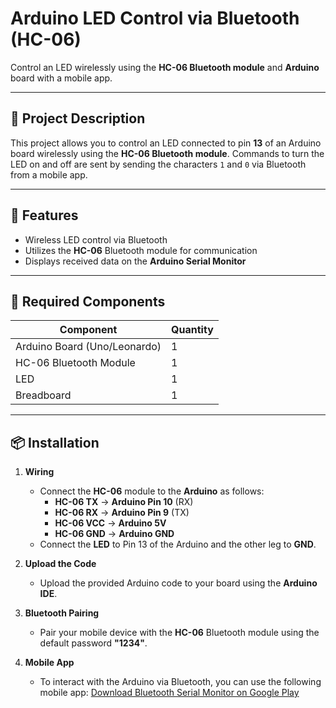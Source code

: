 # **Arduino LED Control via Bluetooth (HC-06)**  

Control an LED wirelessly using the **HC-06 Bluetooth module** and **Arduino** board with a mobile app.  

---

## 📜 **Project Description**  

This project allows you to control an LED connected to pin **13** of an Arduino board wirelessly using the **HC-06 Bluetooth module**. Commands to turn the LED on and off are sent by sending the characters `1` and `0` via Bluetooth from a mobile app.  

---

## 🚀 **Features**  

- Wireless LED control via Bluetooth  
- Utilizes the **HC-06** Bluetooth module for communication  
- Displays received data on the **Arduino Serial Monitor**  

---

## 🔧 **Required Components**  

| **Component**            | **Quantity** |  
|--------------------------|--------------|  
| Arduino Board (Uno/Leonardo) | 1            |  
| HC-06 Bluetooth Module   | 1            |  
| LED                      | 1            |  
| Breadboard               | 1            |  

---

## 📦 **Installation**  

1. **Wiring**  
   - Connect the **HC-06** module to the **Arduino** as follows:  
     - **HC-06 TX** → **Arduino Pin 10** (RX)  
     - **HC-06 RX** → **Arduino Pin 9** (TX)  
     - **HC-06 VCC** → **Arduino 5V**  
     - **HC-06 GND** → **Arduino GND**  
   - Connect the **LED** to Pin 13 of the Arduino and the other leg to **GND**.

2. **Upload the Code**  
   - Upload the provided Arduino code to your board using the **Arduino IDE**.

3. **Bluetooth Pairing**  
   - Pair your mobile device with the **HC-06** Bluetooth module using the default password **"1234"**.

4. **Mobile App**  
   - To interact with the Arduino via Bluetooth, you can use the following mobile app:
     [Download Bluetooth Serial Monitor on Google Play](https://play.google.com/store/apps/details?id=com.giumig.apps.bluetoothserialmonitor)


